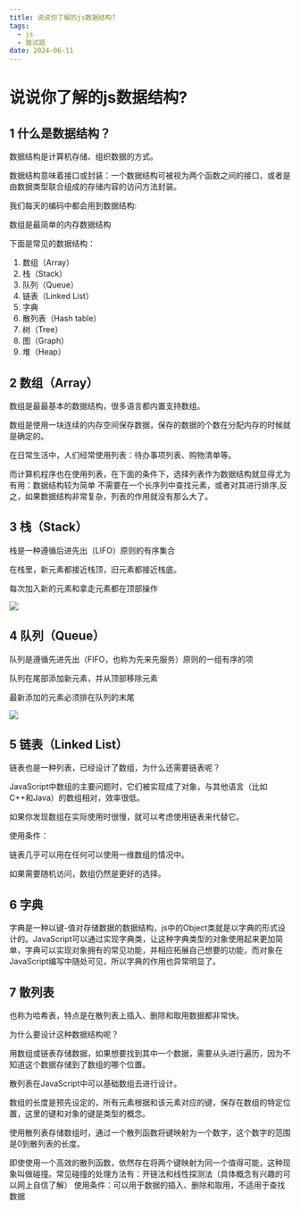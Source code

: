 ```yaml
---
title: 说说你了解的js数据结构?
tags:
  - js
  - 面试题
date: 2024-06-11
---
```


# 说说你了解的js数据结构?

## 1 什么是数据结构？

数据结构是计算机存储、组织数据的⽅式。

数据结构意味着接⼝或封装：⼀个数据结构可被视为两个函数之间的接⼝，或者是由数据类型联合组成的存储内容的访问⽅法封装。

我们每天的编码中都会⽤到数据结构:

数组是最简单的内存数据结构

下⾯是常⻅的数据结构：
1. 数组（Array）
2. 栈（Stack）
3. 队列（Queue）
4. 链表（Linked List）
5. 字典
6. 散列表（Hash table）
7. 树（Tree）
8. 图（Graph）
9. 堆（Heap）

## 2 数组（Array）

数组是最最基本的数据结构，很多语⾔都内置⽀持数组。

数组是使⽤⼀块连续的内存空间保存数据，保存的数据的个数在分配内存的时候就是确定的。

在⽇常⽣活中，⼈们经常使⽤列表：待办事项列表、购物清单等。

⽽计算机程序也在使⽤列表，在下⾯的条件下，选择列表作为数据结构就显得尤为有⽤：数据结构较为简单
不需要在⼀个⻓序列中查找元素，或者对其进⾏排序,反之，如果数据结构⾮常复杂，列表的作⽤就没有那么⼤了。

## 3 栈（Stack）

栈是⼀种遵循后进先出（LIFO）原则的有序集合

在栈⾥，新元素都接近栈顶，旧元素都接近栈底。

每次加⼊新的元素和拿⾛元素都在顶部操作

![](https://f.pz.al/pzal/2024/06/11/468d0dde0e300.png)

## 4 队列（Queue）

队列是遵循先进先出（FIFO，也称为先来先服务）原则的⼀组有序的项

队列在尾部添加新元素，并从顶部移除元素

最新添加的元素必须排在队列的末尾

![](https://f.pz.al/pzal/2024/06/11/ea4cba3fed1ee.png)

## 5 链表（Linked List）

链表也是⼀种列表，已经设计了数组，为什么还需要链表呢？

JavaScript中数组的主要问题时，它们被实现成了对象，与其他语⾔（⽐如C++和Java）的数组相对，效率很低。

如果你发现数组在实际使⽤时很慢，就可以考虑使⽤链表来代替它。

使⽤条件：

链表⼏乎可以⽤在任何可以使⽤⼀维数组的情况中。

如果需要随机访问，数组仍然是更好的选择。

## 6 字典

字典是⼀种以键-值对存储数据的数据结构，js中的Object类就是以字典的形式设计的。JavaScript可以通过实现字典类，让这种字典类型的对象使⽤起来更加简单，字典可以实现对象拥有的常⻅功能，并相应拓展⾃⼰想要的功能，⽽对象在JavaScript编写中随处可⻅，所以字典的作⽤也异常明显了。

## 7 散列表

也称为哈希表，特点是在散列表上插⼊、删除和取⽤数据都⾮常快。

为什么要设计这种数据结构呢？

⽤数组或链表存储数据，如果想要找到其中⼀个数据，需要从头进⾏遍历，因为不知道这个数据存储到了数组的哪个位置。

散列表在JavaScript中可以基础数组去进⾏设计。

数组的⻓度是预先设定的，所有元素根据和该元素对应的键，保存在数组的特定位置，这⾥的键和对象的键是类型的概念。

使⽤散列表存储数组时，通过⼀个散列函数将键映射为⼀个数字，这个数字的范围是0到散列表的⻓度。

即使使⽤⼀个⾼效的散列函数，依然存在将两个键映射为同⼀个值得可能，这种现象叫做碰撞。常⻅碰撞的处理⽅法有：开链法和线性探测法（具体概念有兴趣的可以⽹上⾃信了解）
使⽤条件：可以⽤于数据的插⼊、删除和取⽤，不适⽤于查找数据